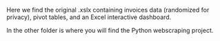 Here we find the original .xslx containing invoices data (randomized for privacy), pivot tables, and an Excel interactive dashboard.

In the other folder is where you will find the Python webscraping project.
